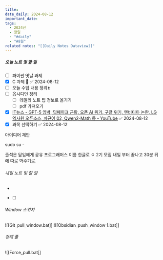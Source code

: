 ```yaml
---
title: 
date_daily: 2024-08-12
important_date: 
tags:
  - 2024년
  - 할일
  - "#daily"
  - "#8월"
related notes: "[[Daily Notes Dataview]]"
---
```

##### 오늘 노트 및 할 일 
- [ ] 파이썬 옛날 과제
- [x] C 과제 🔺 ✅ 2024-08-12
- [ ]  오늘 수업 내용 정리⏫ 
- [ ] 옵시디언 정리
	- [ ] 데일리 노트 팁 정보로 옮기기 
	- [ ] pdf 가져오기
- [x] [IT뉴스 - GPT-5 임박, 딥페이크 근황, 오픈 AI 위기, 구글 위기, 엔비디아 논란, LG 엑사원 오픈소스, 피규어 02, Qwen2-Math 등 - YouTube](https://www.youtube.com/watch?v=RxiA_DGOit4) ✅ 2024-08-12
- [x] 과목 선택하기 ✅ 2024-08-12

아이디어 제안

sudo su -

출석은 담임에게 공유
프로그래머스 이름 한글로 ㅇ
2기 모집
내일 부터 끝나고 30분 뒤에 따로 봐주기로.

###### 내일 노트 및 할 일
- 
- [ ] 


######  Window 스위치
![[Git_pull_window.bat]]
![[Obsidian_push_window 1.bat]]



###### 강제 풀
![[Force_pull.bat]]